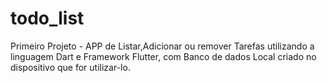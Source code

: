 # todo_list
Primeiro Projeto - APP de Listar,Adicionar ou remover Tarefas 
utilizando a linguagem Dart e Framework Flutter, 
com Banco de dados Local criado no dispositivo que for utilizar-lo.

